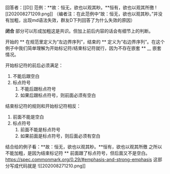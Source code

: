 回答者：[[D]]
范例：**故：恒无，欲也以观其眇。**恒有，欲也以观其所徼
![[202008271209.png]]
（编者注：在此范例中“故：恒无，欲也以观其眇。”并没有加粗，出现md语法失效，群友D下列回答了为什么失效的原因）

**闭合** 部分可以形成加粗这是共识。但加上前后内容的话会有细节上的判断。

开始的 ** 在规范里定义为“左边界序列”，结束的 ** 定义为“右边界序列”。在这个例子中我们简单理解为开始标记符/结束标记符就行，因为不存在嵌套 ** __ 嵌套情况。

开始标记符的前后必须满足：
1. 不能后跟空白
2. 标点符号
   1. 不能后跟标点符号
   2. 如果后跟标点符号，则前面必须有空白

结束标记符的规则和开始标记符相反：
1. 前面不能是空白
2. 标点符号
   1. 前面不能是标点符号
   2. 如果前面是标点符号，则后面必须有空白

结合给的例子看：**故：恒无，欲也以观其眇。**恒有，欲也以观其所徼
之所以不能加粗，是因为结束标记符 ** 前面跟了标点符号，但后面又不是空白。
https://spec.commonmark.org/0.29/#emphasis-and-strong-emphasis
 这部分写成代码就是 
 ![[202008271210.png]]
